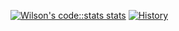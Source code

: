 [![Wilson's code::stats stats](https://codestats-readme.vercel.app/api?username=Wilson)](https://github.com/Aviortheking/codestats-readme)
[![History](https://codestats-readme.vercel.app/api/history/?username=Wilson)](https://github.com/aviortheking/codestats-readme)
